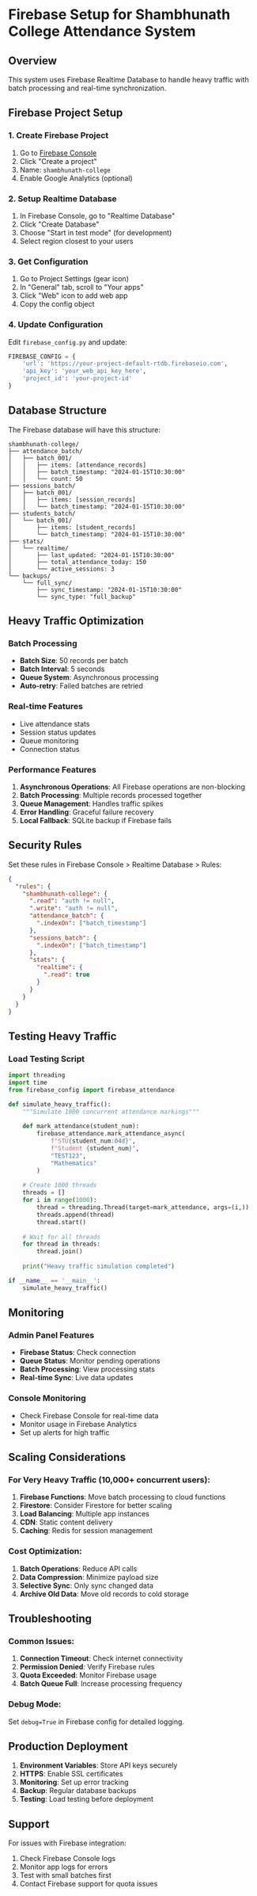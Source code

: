 # Firebase Setup for Shambhunath College Attendance System

## Overview
This system uses Firebase Realtime Database to handle heavy traffic with batch processing and real-time synchronization.

## Firebase Project Setup

### 1. Create Firebase Project
1. Go to [Firebase Console](https://console.firebase.google.com/)
2. Click "Create a project"
3. Name: `shambhunath-college`
4. Enable Google Analytics (optional)

### 2. Setup Realtime Database
1. In Firebase Console, go to "Realtime Database"
2. Click "Create Database"
3. Choose "Start in test mode" (for development)
4. Select region closest to your users

### 3. Get Configuration
1. Go to Project Settings (gear icon)
2. In "General" tab, scroll to "Your apps"
3. Click "Web" icon to add web app
4. Copy the config object

### 4. Update Configuration
Edit `firebase_config.py` and update:
```python
FIREBASE_CONFIG = {
    'url': 'https://your-project-default-rtdb.firebaseio.com',
    'api_key': 'your_web_api_key_here',
    'project_id': 'your-project-id'
}
```

## Database Structure

The Firebase database will have this structure:

```
shambhunath-college/
├── attendance_batch/
│   ├── batch_001/
│   │   ├── items: [attendance_records]
│   │   ├── batch_timestamp: "2024-01-15T10:30:00"
│   │   └── count: 50
├── sessions_batch/
│   ├── batch_001/
│   │   ├── items: [session_records]
│   │   └── batch_timestamp: "2024-01-15T10:30:00"
├── students_batch/
│   └── batch_001/
│       ├── items: [student_records]
│       └── batch_timestamp: "2024-01-15T10:30:00"
├── stats/
│   └── realtime/
│       ├── last_updated: "2024-01-15T10:30:00"
│       ├── total_attendance_today: 150
│       └── active_sessions: 3
└── backups/
    └── full_sync/
        ├── sync_timestamp: "2024-01-15T10:30:00"
        └── sync_type: "full_backup"
```

## Heavy Traffic Optimization

### Batch Processing
- **Batch Size**: 50 records per batch
- **Batch Interval**: 5 seconds
- **Queue System**: Asynchronous processing
- **Auto-retry**: Failed batches are retried

### Real-time Features
- Live attendance stats
- Session status updates
- Queue monitoring
- Connection status

### Performance Features
1. **Asynchronous Operations**: All Firebase operations are non-blocking
2. **Batch Processing**: Multiple records processed together
3. **Queue Management**: Handles traffic spikes
4. **Error Handling**: Graceful failure recovery
5. **Local Fallback**: SQLite backup if Firebase fails

## Security Rules

Set these rules in Firebase Console > Realtime Database > Rules:

```json
{
  "rules": {
    "shambhunath-college": {
      ".read": "auth != null",
      ".write": "auth != null",
      "attendance_batch": {
        ".indexOn": ["batch_timestamp"]
      },
      "sessions_batch": {
        ".indexOn": ["batch_timestamp"]
      },
      "stats": {
        "realtime": {
          ".read": true
        }
      }
    }
  }
}
```

## Testing Heavy Traffic

### Load Testing Script
```python
import threading
import time
from firebase_config import firebase_attendance

def simulate_heavy_traffic():
    """Simulate 1000 concurrent attendance markings"""
    
    def mark_attendance(student_num):
        firebase_attendance.mark_attendance_async(
            f"STU{student_num:04d}",
            f"Student {student_num}",
            "TEST123",
            "Mathematics"
        )
    
    # Create 1000 threads
    threads = []
    for i in range(1000):
        thread = threading.Thread(target=mark_attendance, args=(i,))
        threads.append(thread)
        thread.start()
    
    # Wait for all threads
    for thread in threads:
        thread.join()
    
    print("Heavy traffic simulation completed")

if __name__ == '__main__':
    simulate_heavy_traffic()
```

## Monitoring

### Admin Panel Features
- **Firebase Status**: Check connection
- **Queue Status**: Monitor pending operations
- **Batch Processing**: View processing stats
- **Real-time Sync**: Live data updates

### Console Monitoring
- Check Firebase Console for real-time data
- Monitor usage in Firebase Analytics
- Set up alerts for high traffic

## Scaling Considerations

### For Very Heavy Traffic (10,000+ concurrent users):
1. **Firebase Functions**: Move batch processing to cloud functions
2. **Firestore**: Consider Firestore for better scaling
3. **Load Balancing**: Multiple app instances
4. **CDN**: Static content delivery
5. **Caching**: Redis for session management

### Cost Optimization:
1. **Batch Operations**: Reduce API calls
2. **Data Compression**: Minimize payload size
3. **Selective Sync**: Only sync changed data
4. **Archive Old Data**: Move old records to cold storage

## Troubleshooting

### Common Issues:
1. **Connection Timeout**: Check internet connectivity
2. **Permission Denied**: Verify Firebase rules
3. **Quota Exceeded**: Monitor Firebase usage
4. **Batch Queue Full**: Increase processing frequency

### Debug Mode:
Set `debug=True` in Firebase config for detailed logging.

## Production Deployment

1. **Environment Variables**: Store API keys securely
2. **HTTPS**: Enable SSL certificates
3. **Monitoring**: Set up error tracking
4. **Backup**: Regular database backups
5. **Testing**: Load testing before deployment

## Support

For issues with Firebase integration:
1. Check Firebase Console logs
2. Monitor app logs for errors
3. Test with small batches first
4. Contact Firebase support for quota issues
